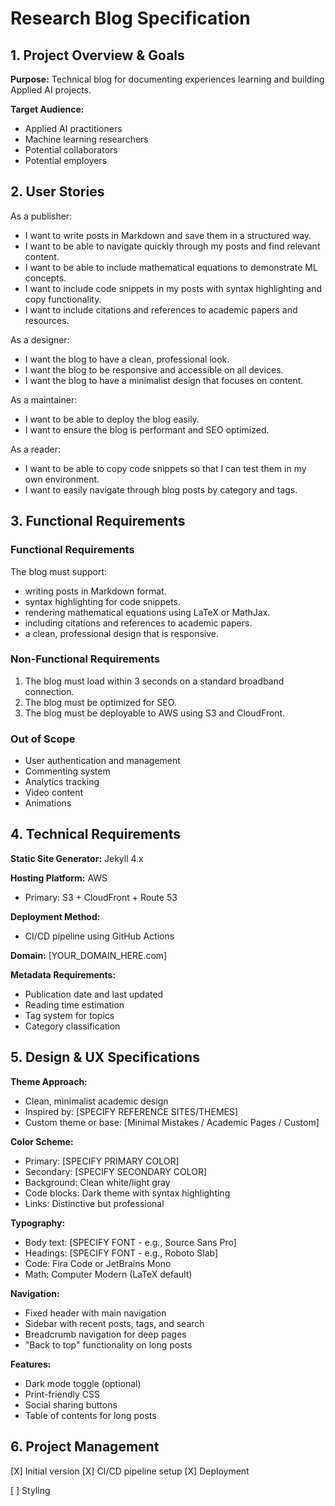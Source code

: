 # Research Blog Specification

## 1. Project Overview & Goals

**Purpose:** Technical blog for documenting experiences learning and building Applied AI projects.

**Target Audience:** 
- Applied AI practitioners
- Machine learning researchers
- Potential collaborators
- Potential employers

## 2. User Stories

As a publisher:
- I want to write posts in Markdown and save them in a structured way.
- I want to be able to navigate quickly through my posts and find relevant content.
- I want to be able to include mathematical equations to demonstrate ML concepts.
- I want to include code snippets in my posts with syntax highlighting and copy functionality.
- I want to include citations and references to academic papers and resources.

As a designer:
- I want the blog to have a clean, professional look.
- I want the blog to be responsive and accessible on all devices.
- I want the blog to have a minimalist design that focuses on content.

As a maintainer:
- I want to be able to deploy the blog easily.
- I want to ensure the blog is performant and SEO optimized.

As a reader:
- I want to be able to copy code snippets so that I can test them in my own environment.
- I want to easily navigate through blog posts by category and tags.


## 3. Functional Requirements

### Functional Requirements

The blog must support:
- writing posts in Markdown format.
- syntax highlighting for code snippets.
- rendering mathematical equations using LaTeX or MathJax.
- including citations and references to academic papers.
- a clean, professional design that is responsive.

### Non-Functional Requirements

1. The blog must load within 3 seconds on a standard broadband connection.
2. The blog must be optimized for SEO.
3. The blog must be deployable to AWS using S3 and CloudFront.


### Out of Scope

- User authentication and management
- Commenting system
- Analytics tracking
- Video content
- Animations

## 4. Technical Requirements

**Static Site Generator:** Jekyll 4.x

**Hosting Platform:** AWS
- Primary: S3 + CloudFront + Route 53

**Deployment Method:**
- CI/CD pipeline using GitHub Actions

**Domain:** [YOUR_DOMAIN_HERE.com]

**Metadata Requirements:**
- Publication date and last updated
- Reading time estimation
- Tag system for topics
- Category classification

## 5. Design & UX Specifications

**Theme Approach:** 
- Clean, minimalist academic design
- Inspired by: [SPECIFY REFERENCE SITES/THEMES]
- Custom theme or base: [Minimal Mistakes / Academic Pages / Custom]

**Color Scheme:**
- Primary: [SPECIFY PRIMARY COLOR]
- Secondary: [SPECIFY SECONDARY COLOR]
- Background: Clean white/light gray
- Code blocks: Dark theme with syntax highlighting
- Links: Distinctive but professional

**Typography:**
- Body text: [SPECIFY FONT - e.g., Source Sans Pro]
- Headings: [SPECIFY FONT - e.g., Roboto Slab]
- Code: Fira Code or JetBrains Mono
- Math: Computer Modern (LaTeX default)

**Navigation:**
- Fixed header with main navigation
- Sidebar with recent posts, tags, and search
- Breadcrumb navigation for deep pages
- "Back to top" functionality on long posts

**Features:**
- Dark mode toggle (optional)
- Print-friendly CSS
- Social sharing buttons
- Table of contents for long posts


## 6. Project Management
[X] Initial version
[X] CI/CD pipeline setup
[X] Deployment

[ ] Styling